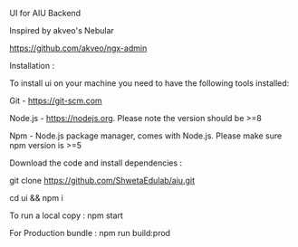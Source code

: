 UI for AIU Backend

Inspired by akveo's Nebular

https://github.com/akveo/ngx-admin

Installation :

To install ui on your machine you need to have the following tools installed:

Git - https://git-scm.com

Node.js - https://nodejs.org. Please note the version should be >=8

Npm - Node.js package manager, comes with Node.js. Please make sure npm version is >=5

Download the code and install dependencies :

git clone https://github.com/ShwetaEdulab/aiu.git

cd ui && npm i

To run a local copy : npm start

For Production bundle : npm run build:prod
